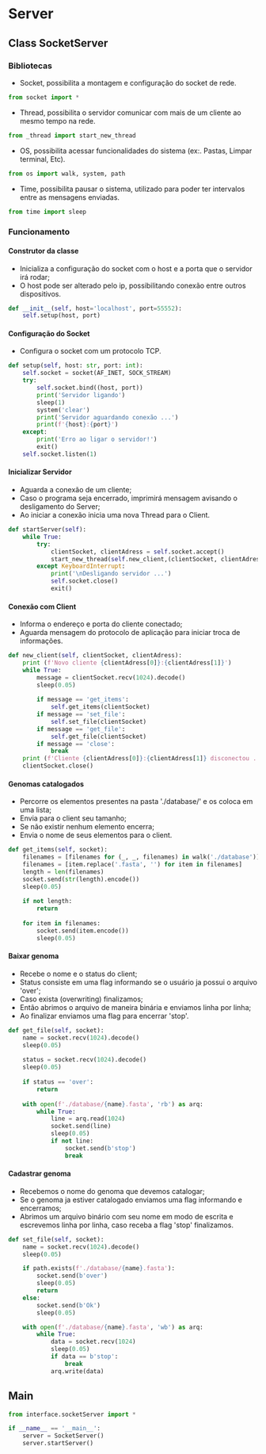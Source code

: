 # Server

## Class SocketServer
### Bibliotecas

- Socket, possibilita a montagem e configuração do socket de rede.
```py
from socket import *
```

- Thread, possibilita o servidor comunicar com mais de um cliente ao mesmo tempo na rede.
```py
from _thread import start_new_thread
```

- OS, possibilita acessar funcionalidades do sistema (ex:. Pastas, Limpar terminal, Etc).
```py
from os import walk, system, path
```

- Time, possibilita pausar o sistema, utilizado para poder ter intervalos entre as mensagens enviadas.
```py
from time import sleep
```

### Funcionamento

#### Construtor da classe

- Inicializa a configuração do socket com o host e a porta que o servidor irá rodar;
- O host pode ser alterado pelo ip, possibilitando conexão entre outros dispositivos.

```py
def __init__(self, host='localhost', port=55552):
    self.setup(host, port)
```

#### Configuração do Socket

- Configura o socket com um protocolo TCP.

```py
def setup(self, host: str, port: int):
    self.socket = socket(AF_INET, SOCK_STREAM)
    try:
        self.socket.bind((host, port))
        print('Servidor ligando')
        sleep(1)
        system('clear')
        print('Servidor aguardando conexão ...')
        print(f'{host}:{port}')
    except:
        print('Erro ao ligar o servidor!')
        exit()
    self.socket.listen(1)
```

#### Inicializar Servidor

- Aguarda a conexão de um cliente;
- Caso o programa seja encerrado, imprimirá mensagem avisando o desligamento do Server;
- Ao iniciar a conexão inicia uma nova Thread para o Client.

```py
def startServer(self):
    while True:
        try:
            clientSocket, clientAdress = self.socket.accept()
            start_new_thread(self.new_client,(clientSocket, clientAdress))
        except KeyboardInterrupt:
            print('\nDesligando servidor ...')
            self.socket.close()
            exit()
```

#### Conexão com Client

- Informa o endereço e porta do cliente conectado;
- Aguarda mensagem do protocolo de aplicação para iniciar troca de informações.

```py
def new_client(self, clientSocket, clientAdress):
    print (f'Novo cliente {clientAdress[0]}:{clientAdress[1]}')
    while True:
        message = clientSocket.recv(1024).decode()
        sleep(0.05)
        
        if message == 'get_items':
            self.get_items(clientSocket)
        if message == 'set_file':
            self.set_file(clientSocket)
        if message == 'get_file':
            self.get_file(clientSocket)
        if message == 'close':
            break
    print (f'Cliente {clientAdress[0]}:{clientAdress[1]} disconectou ...')
    clientSocket.close()
```

#### Genomas catalogados

- Percorre os elementos presentes na pasta './database/' e os coloca em uma lista;
- Envia para o client seu tamanho;
- Se não existir nenhum elemento encerra;
- Envia o nome de seus elementos para o client.

```py
def get_items(self, socket):
    filenames = [filenames for (_, _, filenames) in walk('./database')][0]
    filenames = [item.replace('.fasta', '') for item in filenames]
    length = len(filenames)
    socket.send(str(length).encode())
    sleep(0.05)
    
    if not length:
        return
    
    for item in filenames:
        socket.send(item.encode())
        sleep(0.05)
```

#### Baixar genoma

- Recebe o nome e o status do client;
- Status consiste em uma flag informando se o usuário ja possui o arquivo 'over';
- Caso exista (overwriting) finalizamos;
- Então abrimos o arquivo de maneira binária e enviamos linha por linha;
- Ao finalizar enviamos uma flag para encerrar 'stop'.

```py
def get_file(self, socket):
    name = socket.recv(1024).decode()
    sleep(0.05)
    
    status = socket.recv(1024).decode()
    sleep(0.05)
    
    if status == 'over':
        return
        
    with open(f'./database/{name}.fasta', 'rb') as arq:
        while True:
            line = arq.read(1024)
            socket.send(line)
            sleep(0.05)
            if not line:
                socket.send(b'stop')
                break
```

#### Cadastrar genoma

- Recebemos o nome do genoma que devemos catalogar;
- Se o genoma ja estiver catalogado enviamos uma flag informando e encerramos;
- Abrimos um arquivo binário com seu nome em modo de escrita e escrevemos linha por linha, caso receba a flag 'stop' finalizamos.

```py
def set_file(self, socket):
    name = socket.recv(1024).decode()
    sleep(0.05)

    if path.exists(f'./database/{name}.fasta'):
        socket.send(b'over')
        sleep(0.05)
        return
    else:
        socket.send(b'Ok')
        sleep(0.05)

    with open(f'./database/{name}.fasta', 'wb') as arq:
        while True:
            data = socket.recv(1024)
            sleep(0.05)
            if data == b'stop':
                break
            arq.write(data)
```

## Main
```py
from interface.socketServer import *

if __name__ == '__main__':
    server = SocketServer()
    server.startServer()
```